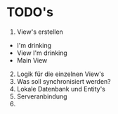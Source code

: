 # TODO's

1. View's erstellen
  * I'm drinking
  * View I'm drinking
  * Main View
2. Logik für die einzelnen View's
3. Was soll synchronisiert werden?
4. Lokale Datenbank und Entity's
5. Serveranbindung
6. 
